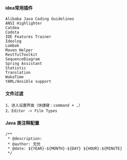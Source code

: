 #### idea常用插件

```
Alibaba Java Coding Guidelines
ANSI Highlighter
Catdea
Codota
IDE Features Trainer
Ideolog
Lombok
Maven Helper
RestfulToolkit
SequenceDiagram
Spring Assistant
Statistic
Translation
WakaTime
YAML/Ansible support
```



#### 文件过滤

```
1、进入设置界面（快捷键：command + ,）
2、Editor -> File Types 
```

 

#### Java 类注释配置

```
/**
 * @description:
 * @author: 无忧
 * @date: ${YEAR}-${MONTH}-${DAY} ${HOUR}:${MINUTE}
 */
```



